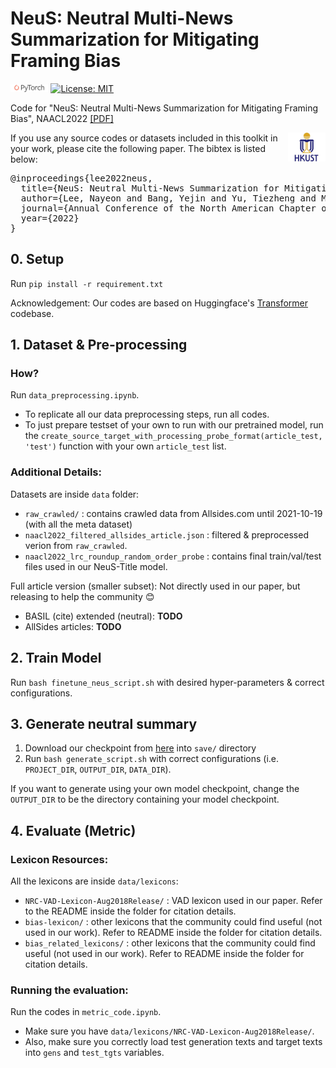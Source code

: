 # NeuS: Neutral Multi-News Summarization for Mitigating Framing Bias

 <img src="img/pytorch-logo-dark.png" width="12%"> [![License: MIT](https://img.shields.io/badge/License-MIT-yellow.svg)](https://opensource.org/licenses/MIT) 

Code for "NeuS: Neutral Multi-News Summarization for Mitigating Framing Bias", NAACL2022 [\[PDF\]](https://arxiv.org/pdf/2204.04902.pdf)

<img align="right" src="img/HKUST.jpeg" width="12%">

If you use any source codes or datasets included in this toolkit in your work, please cite the following paper. The bibtex is listed below:
<pre>
@inproceedings{lee2022neus,
  title={NeuS: Neutral Multi-News Summarization for Mitigating Framing Bias},
  author={Lee, Nayeon and Bang, Yejin and Yu, Tiezheng and Madotto, Andrea and Fung, Pascale},
  journal={Annual Conference of the North American Chapter of the Association for Computational Linguistics (NAACL)},
  year={2022}
}
</pre>

## 0. Setup
Run `pip install -r requirement.txt`

Acknowledgement: Our codes are based on Huggingface's [Transformer](https://github.com/huggingface/transformers) codebase. 

## 1. Dataset & Pre-processing
### How?
Run `data_preprocessing.ipynb`. 
* To replicate all our data preprocessing steps, run all codes. 
* To just prepare testset of your own to run with our pretrained model, run the `create_source_target_with_processing_probe_format(article_test, 'test')` function with your own `article_test` list. 

### Additional Details:
Datasets are inside `data` folder:
* `raw_crawled/` : contains crawled data from Allsides.com until 2021-10-19 (with all the meta dataset)
* `naacl2022_filtered_allsides_article.json` : filtered & preprocessed verion from `raw_crawled`. 
* `naacl2022_lrc_roundup_random_order_probe` : contains final train/val/test files used in our NeuS-Title model. 

Full article version (smaller subset): Not directly used in our paper, but releasing to help the community :blush:
* BASIL (cite) extended (neutral): **TODO**
* AllSides articles: **TODO**

## 2. Train Model
Run `bash finetune_neus_script.sh` with desired hyper-parameters \& correct configurations.

## 3. Generate neutral summary
1. Download our checkpoint from [here](https://drive.google.com/file/d/1z6tlfE0vxLN5x3UBYGHmO7EUDprBbUmW/view?usp=sharing) into `save/` directory
2. Run `bash generate_script.sh` with correct configurations (i.e. `PROJECT_DIR`, `OUTPUT_DIR`, `DATA_DIR`).

If you want to generate using your own model checkpoint, change the `OUTPUT_DIR` to be the directory containing your model checkpoint. 

## 4. Evaluate (Metric)
### Lexicon Resources:
All the lexicons are inside `data/lexicons`:
* `NRC-VAD-Lexicon-Aug2018Release/` : VAD lexicon used in our paper. Refer to the README inside the folder for citation details.
* `bias-lexicon/` : other lexicons that the community could find useful (not used in our work). Refer to README inside the folder for citation details.
* `bias_related_lexicons/` : other lexicons that the community could find useful (not used in our work). Refer to README inside the folder for citation details.

### Running the evaluation:
Run the codes in `metric_code.ipynb`. 
* Make sure you have `data/lexicons/NRC-VAD-Lexicon-Aug2018Release/`.
* Also, make sure you correctly load test generation texts and target texts into `gens` and `test_tgts` variables. 
